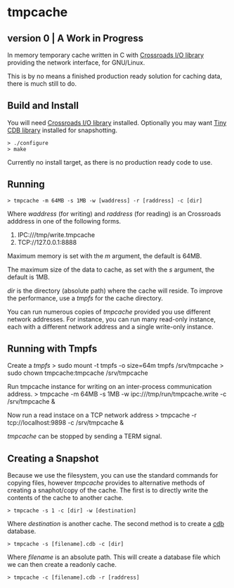 tmpcache
========
version 0 | A Work in Progress
---------

In memory temporary cache written in C with 
[Crossroads I/O library](http://www.crossroads.io) providing the network
interface, for GNU/Linux.

This is by no means a finished production ready solution for caching data,
there is much still to do. 

Build and Install
------------------

You will need [Crossroads I/O library](http://www.crossroads.io) installed. 
Optionally you may want [Tiny CDB library](http://www.corpit.ru/mjt/tinycdb.html) installed for snapshotting. 

    > ./configure
    > make

Currently no install target, as there is no production ready code to use.

Running
----------------

    > tmpcache -m 64MB -s 1MB -w [waddress] -r [raddress] -c [dir]

Where _waddress_ (for writing) and _raddress_ (for reading) is 
an Crossroads adddress in one of the following forms.

1. IPC:///tmp/write.tmpcache
2. TCP://127.0.0.1:8888 

Maximum memory is set with the _m_ argument, the default is 64MB. 

The maximum size of the data to cache, as set with the _s_ argument, the
default is 1MB. 

_dir_ is the directory (absolute path) where the cache will reside. To 
improve the performance, use a *tmpfs* for the cache directory. 

You can run numerous copies of *tmpcache* provided you use different network addresses. For instance, you can run many read-only instance, each with a different network address and a single write-only instance. 

Running with Tmpfs
-------------------

Create a *tmpfs* 
    > sudo mount -t tmpfs -o size=64m tmpfs /srv/tmpcache
    > sudo chown tmpcache:tmpcache /srv/tmpcache

Run tmpcache instance for writing on an inter-process communication address.
    > tmpcache -m 64MB -s 1MB -w ipc:///tmp/run/tmpcache.write -c /srv/tmpcache &

Now run a read instace on a TCP network address
    > tmpcache -r tcp://localhost:9898 -c /srv/tmpcache &
 
*tmpcache* can be stopped by sending a TERM signal. 

Creating a Snapshot
--------------------

Because we use the filesystem, you can use the standard commands for copying
files, however *tmpcache* provides to alternative methods of creating a
snaphot/copy of the cache. The first is to directly write the contents of
the cache to another cache.

    > tmpcache -s 1 -c [dir] -w [destination]

Where _destination_ is another cache. The second method is to create a 
[cdb](http://www.corpit.ru/mjt/tinycdb.html#intro) database.

    > tmpcache -s [filename].cdb -c [dir]

Where _filename_ is an absolute path. This will create a database file which
we can then create a readonly cache. 

    > tmpcache -c [filename].cdb -r [raddress]
 
 
